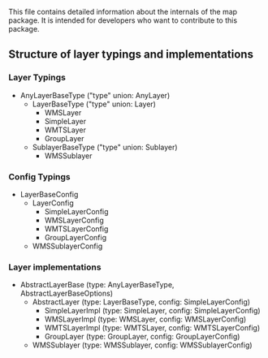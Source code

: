 This file contains detailed information about the internals of the map package. It is intended for developers who want to contribute to this package.

## Structure of layer typings and implementations

### Layer Typings

-   AnyLayerBaseType ("type" union: AnyLayer)
    -   LayerBaseType ("type" union: Layer)
        -   WMSLayer
        -   SimpleLayer
        -   WMTSLayer
        -   GroupLayer
    -   SublayerBaseType ("type" union: Sublayer)
        -   WMSSublayer

### Config Typings

-   LayerBaseConfig
    -   LayerConfig
        -   SimpleLayerConfig
        -   WMSLayerConfig
        -   WMTSLayerConfig
        -   GroupLayerConfig
    -   WMSSublayerConfig

### Layer implementations

-   AbstractLayerBase (type: AnyLayerBaseType, AbstractLayerBaseOptions)
    -   AbstractLayer (type: LayerBaseType, config: SimpleLayerConfig)
        -   SimpleLayerImpl (type: SimpleLayer, config: SimpleLayerConfig)
        -   WMSLayerImpl (type: WMSLayer, config: WMSLayerConfig)
        -   WMTSLayerImpl (type: WMTSLayer, config: WMTSLayerConfig)
        -   GroupLayer (type: GroupLayer, config: GroupLayerConfig)
    -   WMSSublayer (type: WMSSublayer, config: WMSSublayerConfig)
